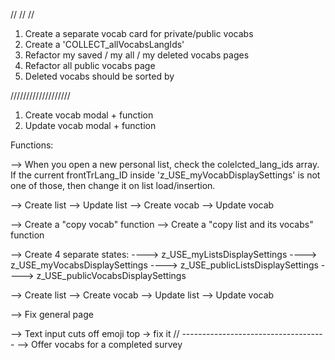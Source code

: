 //
//
//

1. Create a separate vocab card for private/public vocabs
2. Create a 'COLLECT_allVocabsLangIds'
3. Refactor my saved / my all / my deleted vocabs pages
4. Refactor all public vocabs page
5. Deleted vocabs should be sorted by

///////////////////

1. Create vocab modal + function
2. Update vocab modal + function

Functions:

--> When you open a new personal list, check the colelcted_lang_ids array. If the current frontTrLang_ID inside 'z_USE_myVocabDisplaySettings' is not one of those, then change it on list load/insertion.

--> Create list
--> Update list
--> Create vocab
--> Update vocab

--> Create a "copy vocab" function
--> Create a "copy list and its vocabs" function

--> Create 4 separate states:
----> z_USE_myListsDisplaySettings
----> z_USE_myVocabsDisplaySettings
----> z_USE_publicListsDisplaySettings
----> z_USE_publicVocabsDisplaySettings

--> Create list
--> Create vocab
--> Update list
--> Update vocab

--> Fix general page

--> Text input cuts off emoji top -> fix it
// ------------------------------------
--> Offer vocabs for a completed survey
